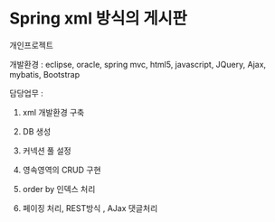 # Spring xml 방식의 게시판

개인프로젝트 

개발환경 : eclipse, oracle, spring mvc, html5, javascript, JQuery, Ajax, mybatis, Bootstrap 

담당업무 :

1. xml 개발환경 구축

2. DB 생성

3. 커넥션 풀 설정

4. 영속영역의 CRUD 구현

5. order by 인덱스 처리

6. 페이징 처리, REST방식 , AJax 댓글처리
